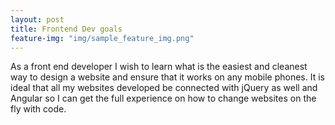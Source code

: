 ```yaml
---
layout: post
title: Frontend Dev goals
feature-img: "img/sample_feature_img.png"
---
```

As a front end developer I wish to learn what is the easiest and cleanest way to design a website and ensure that it works on any mobile phones. It is ideal that all my websites developed be connected with jQuery as well and Angular so I can get the full experience on how to change websites on the fly with code.
